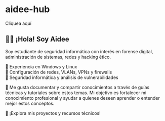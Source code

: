 # aidee-hub
Cliquea aquí


## 👩‍💻 ¡Hola! Soy Aidee  
Soy estudiante de seguridad informática con interés en forense digital, administración de sistemas, redes y hacking ético.  

🔹 Experiencia en Windows y Linux  
🔹 Configuración de redes, VLANs, VPNs y firewalls  
🔹 Seguridad informática y análisis de vulnerabilidades  

📂 Me gusta documentar y compartir conocimientos a través de guías técnicas y tutoriales sobre estos temas. Mi objetivo es fortalecer mi conocimiento profesional y ayudar a quienes deseen aprender o entender mejor estos conceptos.  

🚀 ¡Explora mis proyectos y recursos técnicos!  
